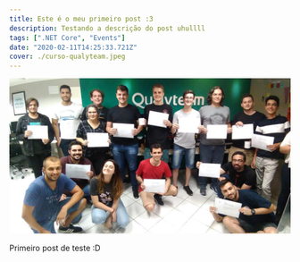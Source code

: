 ```yaml
---
title: Este é o meu primeiro post :3
description: Testando a descrição do post uhullll
tags: [".NET Core", "Events"]
date: "2020-02-11T14:25:33.721Z"
cover: ./curso-qualyteam.jpeg
---
```


![Comunidade linda! ❤](./curso-qualyteam.jpeg)

Primeiro post de teste :D
